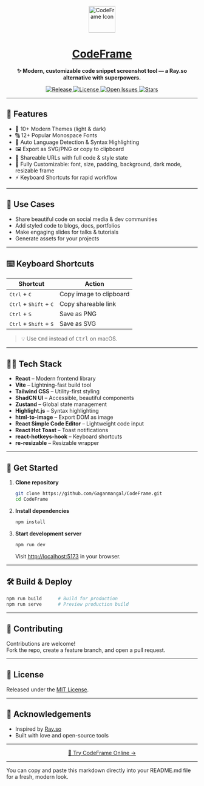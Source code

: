 <p align="center">
  <img src="https://img.icons8.com/ios-filled/50/code--v1.png" width="70" alt="CodeFrame Icon" />
</p>

<h1 align="center">
  <a href="https://code-ss.pages.dev/" target="_blank">CodeFrame</a>
</h1>

<p align="center"><b>✨ Modern, customizable code snippet screenshot tool — a Ray.so alternative with superpowers.</b></p>

<p align="center">
  <a href="https://github.com/Gaganmangal/CodeFrame/releases">
    <img src="https://img.shields.io/github/v/release/Gaganmangal/CodeFrame?style=flat-square&color=4F8CFF" alt="Release" />
  </a>
  <a href="https://github.com/Gaganmangal/CodeFrame/blob/main/LICENSE">
    <img src="https://img.shields.io/github/license/Gaganmangal/CodeFrame?style=flat-square&color=4ade80" alt="License" />
  </a>
  <a href="https://github.com/Gaganmangal/CodeFrame/issues">
    <img src="https://img.shields.io/github/issues/Gaganmangal/CodeFrame?style=flat-square&color=fdba74" alt="Open Issues" />
  </a>
  <a href="https://github.com/Gaganmangal/CodeFrame/stargazers">
    <img src="https://img.shields.io/github/stars/Gaganmangal/CodeFrame?style=flat-square&color=facc15" alt="Stars" />
  </a>
</p>

---

## 🚀 Features

- 🎨 10+ Modern Themes (light & dark)
- 🔠 12+ Popular Monospace Fonts
- 🧠 Auto Language Detection & Syntax Highlighting
- 🖼️ Export as SVG/PNG or copy to clipboard
- 🔗 Shareable URLs with full code & style state
- 🧩 Fully Customizable: font, size, padding, background, dark mode, resizable frame
- ⚡ Keyboard Shortcuts for rapid workflow

---

## 📸 Use Cases

- Share beautiful code on social media & dev communities
- Add styled code to blogs, docs, portfolios
- Make engaging slides for talks & tutorials
- Generate assets for your projects

---

## ⌨️ Keyboard Shortcuts

| Shortcut             | Action                    |
|----------------------|--------------------------|
| <kbd>Ctrl</kbd> + <kbd>C</kbd>           | Copy image to clipboard   |
| <kbd>Ctrl</kbd> + <kbd>Shift</kbd> + <kbd>C</kbd> | Copy shareable link        |
| <kbd>Ctrl</kbd> + <kbd>S</kbd>           | Save as PNG              |
| <kbd>Ctrl</kbd> + <kbd>Shift</kbd> + <kbd>S</kbd> | Save as SVG                |

> 💡 Use <kbd>Cmd</kbd> instead of <kbd>Ctrl</kbd> on macOS.

---

## 🧑‍💻 Tech Stack

- **React** – Modern frontend library
- **Vite** – Lightning-fast build tool
- **Tailwind CSS** – Utility-first styling
- **ShadCN UI** – Accessible, beautiful components
- **Zustand** – Global state management
- **Highlight.js** – Syntax highlighting
- **html-to-image** – Export DOM as image
- **React Simple Code Editor** – Lightweight code input
- **React Hot Toast** – Toast notifications
- **react-hotkeys-hook** – Keyboard shortcuts
- **re-resizable** – Resizable wrapper

---

## 🏁 Get Started

1. **Clone repository**
    ```bash
    git clone https://github.com/Gaganmangal/CodeFrame.git
    cd CodeFrame
    ```

2. **Install dependencies**
    ```bash
    npm install
    ```

3. **Start development server**
    ```bash
    npm run dev
    ```
    Visit [http://localhost:5173](http://localhost:5173) in your browser.

---

## 🛠️ Build & Deploy

```bash
npm run build      # Build for production
npm run serve      # Preview production build
```

---

## 🤝 Contributing

Contributions are welcome!  
Fork the repo, create a feature branch, and open a pull request.

---

## 📄 License

Released under the [MIT License](./LICENSE).

---

## 🙏 Acknowledgements

- Inspired by [Ray.so](https://ray.so)
- Built with love and open-source tools

---

<p align="center">
  <a href="https://code-ss.pages.dev/" target="_blank">
    🌈 Try CodeFrame Online →
  </a>
</p>

---

You can copy and paste this markdown directly into your README.md file for a fresh, modern look.
